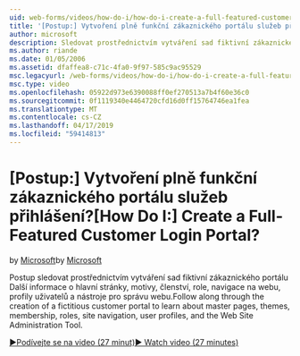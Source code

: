 ```yaml
---
uid: web-forms/videos/how-do-i/how-do-i-create-a-full-featured-customer-login-portal
title: '[Postup:] Vytvoření plně funkční zákaznického portálu služeb přihlášení? | Dokumenty Microsoft'
author: microsoft
description: Sledovat prostřednictvím vytváření sad fiktivní zákaznického portálu Další informace o hlavní stránky, motivy, členství, role, navigace na webu, profily uživatelů, a...
ms.author: riande
ms.date: 01/05/2006
ms.assetid: dfaffea8-c71c-4fa0-9f97-585c9ac95529
msc.legacyurl: /web-forms/videos/how-do-i/how-do-i-create-a-full-featured-customer-login-portal
msc.type: video
ms.openlocfilehash: 05922d973e6390088ff0ef270513a7b4f60e36c0
ms.sourcegitcommit: 0f1119340e4464720cfd16d0ff15764746ea1fea
ms.translationtype: MT
ms.contentlocale: cs-CZ
ms.lasthandoff: 04/17/2019
ms.locfileid: "59414813"
---
```

# <a name="how-do-i-create-a-full-featured-customer-login-portal"></a><span data-ttu-id="7d69c-104">[Postup:] Vytvoření plně funkční zákaznického portálu služeb přihlášení?</span><span class="sxs-lookup"><span data-stu-id="7d69c-104">[How Do I:] Create a Full-Featured Customer Login Portal?</span></span>

<span data-ttu-id="7d69c-105">by [Microsoft](https://github.com/microsoft)</span><span class="sxs-lookup"><span data-stu-id="7d69c-105">by [Microsoft](https://github.com/microsoft)</span></span>

<span data-ttu-id="7d69c-106">Postup sledovat prostřednictvím vytváření sad fiktivní zákaznického portálu Další informace o hlavní stránky, motivy, členství, role, navigace na webu, profily uživatelů a nástroje pro správu webu.</span><span class="sxs-lookup"><span data-stu-id="7d69c-106">Follow along through the creation of a fictitious customer portal to learn about master pages, themes, membership, roles, site navigation, user profiles, and the Web Site Administration Tool.</span></span>

[<span data-ttu-id="7d69c-107">&#9654;Podívejte se na video (27 minut)</span><span class="sxs-lookup"><span data-stu-id="7d69c-107">&#9654; Watch video (27 minutes)</span></span>](https://channel9.msdn.com/Blogs/ASP-NET-Site-Videos/how-do-i-create-a-full-featured-customer-login-portal)
